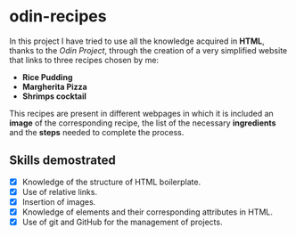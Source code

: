 # odin-recipes

In this project I have tried to use all the knowledge acquired in __HTML__, thanks to the _Odin Project_, through the creation of a very simplified website that links to three recipes chosen by me:

* __Rice Pudding__
* __Margherita Pizza__
* __Shrimps cocktail__

This recipes are present in different webpages in which it is included an __image__ of the corresponding recipe, the list of the necessary __ingredients__ and the __steps__ needed to complete the process.

## Skills demostrated

-[x] Knowledge of the structure of HTML boilerplate.
-[x] Use of relative links.
-[x] Insertion of images.
-[x] Knowledge of elements and their corresponding attributes in HTML.
-[x] Use of git and GitHub for the management of projects.